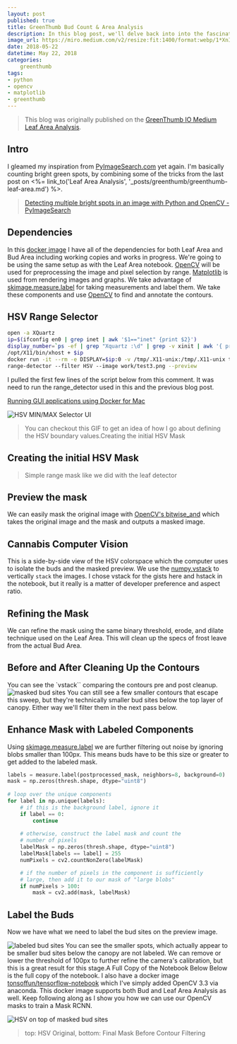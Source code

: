 ```yaml
---
layout: post
published: true
title: GreenThumb Bud Count & Area Analysis
description: In this blog post, we'll delve back into into the fascinating world of computer vision and image processing to detect and analyze buds in images. We'll walk through the code and techniques used to identify and label these buds with OpenCV and skimage.measure.
image_url: https://miro.medium.com/v2/resize:fit:1400/format:webp/1*XnISCjeCHef6koxRWiykOg.jpeg
date: 2018-05-22
datetime: May 22, 2018
categories:
    greenthumb
tags:
- python
- opencv
- matplotlib
- greenthumb
---
```

> This blog was originally published on the [GreenThumb IO Medium](https://medium.com/greenthumbio) [Leaf Area Analysis](https://medium.com/greenthumbio/cannabis-bud-area-5ef7433e6f45).

## Intro
I gleamed my inspiration from [PyImageSearch.com](https://www.pyimagesearch.com/2016/10/31/detecting-multiple-bright-spots-in-an-image-with-python-and-opencv/) yet again. I'm basically counting bright green spots, by combining some of the tricks from the last post on <%= link_to('Leaf Area Analysis', '_posts/greenthumb/greenthumb-leaf-area.md') %>.


> [Detecting multiple bright spots in an image with Python and OpenCV - PyImageSearch](https://www.pyimagesearch.com/2016/10/31/detecting-multiple-bright-spots-in-an-image-with-python-and-opencv/)


## Dependencies
In this [docker image](https://hub.docker.com/r/tonsoffun/tensorflow-notebook/) I have all of the dependencies for both Leaf Area and Bud Area including working copies and works in progress. We're going to be using the same setup as with the Leaf Area notebook. [OpenCV](https://opencv.org/) will be used for preprocessing the image and pixel selection by range. [Matplotlib](https://matplotlib.org/) is used from rendering images and graphs. We take advantage of [skimage.measure.label]() for taking measurements and label them. We take these components and use [OpenCV](https://opencv.org/) to find and annotate the contours.

## HSV Range Selector
```bash
open -a XQuartz
ip=$(ifconfig en0 | grep inet | awk '$1=="inet" {print $2}')
display_number=`ps -ef | grep "Xquartz :\d" | grep -v xinit | awk '{ print $9; }'`
/opt/X11/bin/xhost + $ip
docker run -it --rm -e DISPLAY=$ip:0 -v /tmp/.X11-unix:/tmp/.X11-unix tensorflow-notebook /bin/bash
range-detector --filter HSV --image work/test3.png --preview
```
I pulled the first few lines of the script below from this comment. It was need to run the range_detector used in this and the previous blog post.

[Running GUI applications using Docker for Mac](https://sourabhbajaj.com/blog/2017/02/07/gui-applications-docker-mac/)

![HSV MIN/MAX Selector UI](https://miro.medium.com/v2/resize:fit:4800/1*Oh0cwcXTqkSwsoWnSAvnPg.gif)
> You can checkout this GIF to get an idea of how I go about defining the HSV boundary values.Creating the initial HSV Mask

## Creating the initial HSV Mask
<script src="https://gist.github.com/TonsOfFun/f9fa0998e670db0c76d2446fc5943b9a.js"></script>
> Simple range mask like we did with the leaf detector 

## Preview the mask
We can easily mask the original image with [OpenCV's bitwise_and](https://docs.opencv.org/3.3.0/d2/de8/group__core__array.html#ga60b4d04b251ba5eb1392c34425497e14) which takes the original image and the mask and outputs a masked image.
<script src="https://gist.github.com/TonsOfFun/73d6d3272873a139b9a8c807b8602a79.js"></script>

## Cannabis Computer Vision
This is a side-by-side view of the HSV colorspace which the computer uses to isolate the buds and the masked preview. We use the [numpy.vstack](https://docs.scipy.org/doc/numpy/reference/generated/numpy.vstack.html) to vertically `stack` the images. I chose vstack for the gists here and hstack in the notebook, but it really is a matter of developer preference and aspect ratio.
<script src="https://gist.github.com/TonsOfFun/71466a09755331778c45e8b72139cf9f.js"></script>

## Refining the Mask
We can refine the mask using the same binary threshold, erode, and dilate technique used on the Leaf Area. This will clean up the specs of frost leave from the actual Bud Area.
<script src="https://gist.github.com/TonsOfFun/2bd2592db3c82bb6e211aa37e74ccbc9.js"></script>

## Before and After Cleaning Up the Contours
You can see the `vstack`` comparing the contours pre and post cleanup.
![masked bud sites](https://miro.medium.com/v2/resize:fit:720/format:webp/1*j5aAUIw4jVJBDAJa6xfJ4A.jpeg)
You can still see a few smaller contours that escape this sweep, but they're technically smaller bud sites below the top layer of canopy. Either way we'll filter them in the next pass below.

## Enhance Mask with Labeled Components
Using [skimage.measure.label](http://scikit-image.org/docs/dev/api/skimage.measure.html#skimage.measure.label) we are further filtering out noise by ignoring blobs smaller than 100px. This means buds have to be this size or greater to get added to the labeled mask.

```python
labels = measure.label(postprocessed_mask, neighbors=8, background=0)
mask = np.zeros(thresh.shape, dtype="uint8")
 
# loop over the unique components
for label in np.unique(labels):
	# if this is the background label, ignore it
	if label == 0:
		continue
 
	# otherwise, construct the label mask and count the
	# number of pixels 
	labelMask = np.zeros(thresh.shape, dtype="uint8")
	labelMask[labels == label] = 255
	numPixels = cv2.countNonZero(labelMask)

	# if the number of pixels in the component is sufficiently
	# large, then add it to our mask of "large blobs"
	if numPixels > 100:
		mask = cv2.add(mask, labelMask)
```

## Label the Buds
Now we have what we need to label the bud sites on the preview image.
<script src="https://gist.github.com/TonsOfFun/388d663dd4a1af33e1419dfedf65c5d3.js"></script>
![labeled bud sites](https://miro.medium.com/v2/resize:fit:720/format:webp/1*tlrMzrMBYCTLYVW9bFmpvQ.jpeg)
You can see the smaller spots, which actually appear to be smaller bud sites below the canopy are not labeled. We can remove or lower the threshold of 100px to further refine the camera's calibration, but this is a great result for this stage.A Full Copy of the Notebook Below
Below is the full copy of the notebook. I also have a docker image [tonsoffun/tensorflow-notebook](https://hub.docker.com/r/tonsoffun/tensorflow-notebook/) which I've simply added OpenCV 3.3 via anaconda. This docker image supports both Bud and Leaf Area Analysis as well. Keep following along as I show you how we can use our OpenCV masks to train a Mask RCNN.

<script src="https://gist.github.com/TonsOfFun/09d62185e836375d358e54cc7f38e4bf.js"></script>

![HSV on top of masked bud sites](https://miro.medium.com/v2/resize:fit:720/format:webp/1*XnISCjeCHef6koxRWiykOg.jpeg)
> top: HSV Original, bottom: Final Mask Before Contour Filtering

